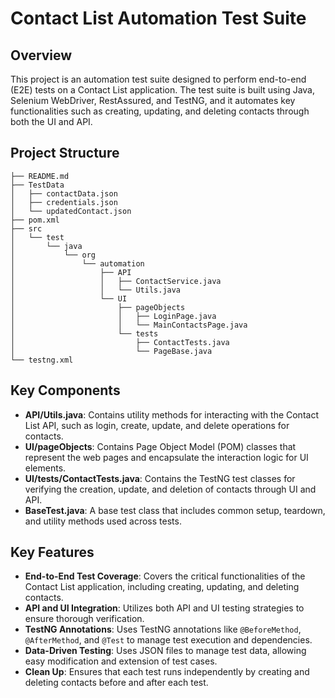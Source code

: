 # Contact List Automation Test Suite

## Overview

This project is an automation test suite designed to perform end-to-end (E2E) tests on a Contact List application. The test suite is built using Java, Selenium WebDriver, RestAssured, and TestNG, and it automates key functionalities such as creating, updating, and deleting contacts through both the UI and API.

## Project Structure

```
├── README.md
├── TestData
│   ├── contactData.json
│   ├── credentials.json
│   └── updatedContact.json
├── pom.xml
├── src
│   └── test
│       └── java
│           └── org
│               └── automation
│                   ├── API
│                   │   ├── ContactService.java
│                   │   └── Utils.java
│                   └── UI
│                       ├── pageObjects
│                       │   ├── LoginPage.java
│                       │   └── MainContactsPage.java
│                       └── tests
│                           ├── ContactTests.java
│                           └── PageBase.java
└── testng.xml
```

## Key Components

- **API/Utils.java**: Contains utility methods for interacting with the Contact List API, such as login, create, update, and delete operations for contacts.
- **UI/pageObjects**: Contains Page Object Model (POM) classes that represent the web pages and encapsulate the interaction logic for UI elements.
- **UI/tests/ContactTests.java**: Contains the TestNG test classes for verifying the creation, update, and deletion of contacts through UI and API.
- **BaseTest.java**: A base test class that includes common setup, teardown, and utility methods used across tests.

## Key Features

- **End-to-End Test Coverage**: Covers the critical functionalities of the Contact List application, including creating, updating, and deleting contacts.
- **API and UI Integration**: Utilizes both API and UI testing strategies to ensure thorough verification.
- **TestNG Annotations**: Uses TestNG annotations like `@BeforeMethod`, `@AfterMethod`, and `@Test` to manage test execution and dependencies.
- **Data-Driven Testing**: Uses JSON files to manage test data, allowing easy modification and extension of test cases.
- **Clean Up**: Ensures that each test runs independently by creating and deleting contacts before and after each test.
